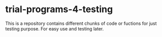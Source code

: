 # trial-programs-4-testing
This is a repository contains different chunks of code or fuctions for just testing purpose. For easy use and testing later.
